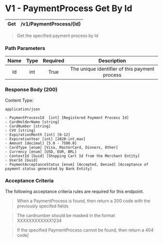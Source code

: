 # V1 - PaymentProcess Get By Id

| Get | /v1/PaymentProcess/{Id} | 
| :-: | :-: | 

> Get the specified payment process by Id

### Path Parameters

| Name | Type | Required | Description | 
| :-: | :-: | :-: | :-: | 
| Id | int |  True | The unique identifier of this payment process | 

### Response Body (200)

Content Type:

```
application/json

```

```
- PaymentProcessId  [int] [Registered Payment Process Id]
- CardHolderName [string] 
- CardNumber [string] 
- CVV [string]
- ExpirationMonth [int] [0-12]
- ExpirationYear [int] [2020-int.max]
- Amount [decimal] [5.0 - 7500.0]
- CardType [enum] [Visa, MasterCard, Dinners, Other]
- Currency [enum] [USD, EUR, BRL]
- ContextId [Guid] [Shopping Cart Id from the Merchant Entity]
- UserId [Guid]
- PaymentAcceptanceStatus [enum] [Accepted, Denied] [Acceptance of payment status generated by Bank Entity]
```

### Acceptance Criteria

The following acceptance criteria rules are required for this endpoint.

> When a PaymentProcess is found, then return a 200 code with the previously specifed fields


> The cardnumber should be masked in the format XXXXXXXXXXXX1234


> If the specified PaymentProcess cannot be found, then return a 404 code∫